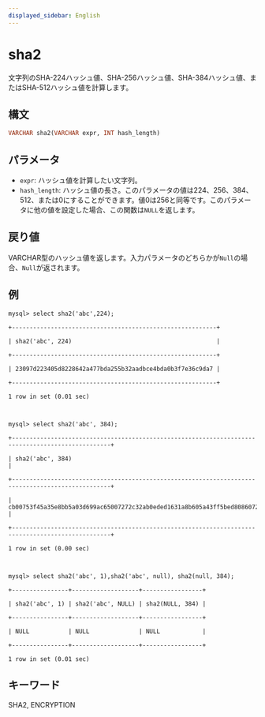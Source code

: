 ```yaml
---
displayed_sidebar: English
---
```


# sha2

文字列のSHA-224ハッシュ値、SHA-256ハッシュ値、SHA-384ハッシュ値、またはSHA-512ハッシュ値を計算します。

## 構文

```Haskell
VARCHAR sha2(VARCHAR expr, INT hash_length)
```

## パラメータ

- `expr`: ハッシュ値を計算したい文字列。
- `hash_length`: ハッシュ値の長さ。このパラメータの値は224、256、384、512、または0にすることができます。値0は256と同等です。このパラメータに他の値を設定した場合、この関数は`NULL`を返します。

## 戻り値

VARCHAR型のハッシュ値を返します。入力パラメータのどちらかが`Null`の場合、`Null`が返されます。

## 例

```Plain Text
mysql> select sha2('abc',224);

+----------------------------------------------------------+

| sha2('abc', 224)                                         |

+----------------------------------------------------------+

| 23097d223405d8228642a477bda255b32aadbce4bda0b3f7e36c9da7 |

+----------------------------------------------------------+

1 row in set (0.01 sec)



mysql> select sha2('abc', 384);

+--------------------------------------------------------------------------------------------------+

| sha2('abc', 384)                                                                                 |

+--------------------------------------------------------------------------------------------------+

| cb00753f45a35e8bb5a03d699ac65007272c32ab0eded1631a8b605a43ff5bed8086072ba1e7cc2358baeca134c825a7 |

+--------------------------------------------------------------------------------------------------+

1 row in set (0.00 sec)



mysql> select sha2('abc', 1),sha2('abc', null), sha2(null, 384);

+----------------+-------------------+-----------------+

| sha2('abc', 1) | sha2('abc', NULL) | sha2(NULL, 384) |

+----------------+-------------------+-----------------+

| NULL           | NULL              | NULL            |

+----------------+-------------------+-----------------+

1 row in set (0.01 sec)
```

## キーワード

SHA2, ENCRYPTION
